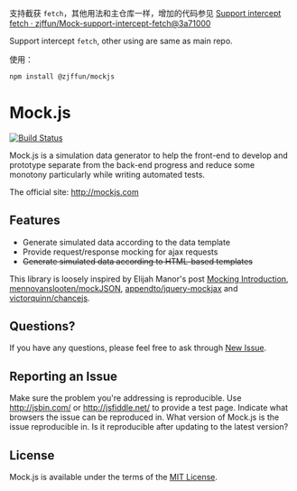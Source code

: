 支持截获 `fetch`，其他用法和主仓库一样，增加的代码参见 [Support intercept fetch · zjffun/Mock-support-intercept-fetch@3a71000](https://github.com/zjffun/Mock-support-intercept-fetch/commit/3a71000aa125f79b4cd67cc971eab9574aaea834)

Support intercept `fetch`, other using are same as main repo.

使用：

```bash
npm install @zjffun/mockjs
```


# Mock.js
<!-- 模拟请求 & 模拟数据 -->
[![Build Status](https://travis-ci.org/nuysoft/Mock.svg?branch=refactoring)](https://travis-ci.org/nuysoft/Mock)

<!-- [![Coverage Status](https://coveralls.io/repos/nuysoft/Mock/badge.png?branch=refactoring)](https://coveralls.io/r/nuysoft/Mock?branch=refactoring)
[![NPM version](https://badge.fury.io/js/mockjs.svg)](http://badge.fury.io/js/mockjs)
[![Bower version](https://badge.fury.io/bo/mockjs.svg)](http://badge.fury.io/bo/mockjs)
[![Dependency Status](https://gemnasium.com/nuysoft/Mock.svg)](https://gemnasium.com/nuysoft/Mock)
[![spm package](http://spmjs.io/badge/mockjs)](http://spmjs.io/package/mockjs) -->

Mock.js is a simulation data generator to help the front-end to develop and prototype separate from the back-end progress and reduce some monotony particularly while writing automated tests.

The official site: <http://mockjs.com>

## Features

* Generate simulated data according to the data template
* Provide request/response mocking for ajax requests
* ~~Generate simulated data according to HTML-based templates~~

This library is loosely inspired by Elijah Manor's post [Mocking
Introduction](http://www.elijahmanor.com/2013/04/angry-birds-of-javascript-green-bird.html), [mennovanslooten/mockJSON](https://github.com/mennovanslooten/mockJSON), [appendto/jquery-mockjax](https://github.com/appendto/jquery-mockjax) and [victorquinn/chancejs](https://github.com/victorquinn/chancejs/).

## Questions?
If you have any questions, please feel free to ask through [New Issue](https://github.com/nuysoft/Mock/issues/new).

## Reporting an Issue
Make sure the problem you're addressing is reproducible. Use <http://jsbin.com/> or <http://jsfiddle.net/> to provide a test page. Indicate what browsers the issue can be reproduced in. What version of Mock.js is the issue reproducible in. Is it reproducible after updating to the latest version?

## License
Mock.js is available under the terms of the [MIT License](./LICENSE).
